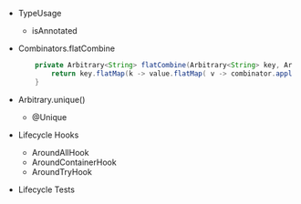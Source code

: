 - TypeUsage
  - isAnnotated

- Combinators.flatCombine
    ```java
        private Arbitrary<String> flatCombine(Arbitrary<String> key, Arbitrary<String> value, Combinators.F2<String, String, Arbitrary<String>> combinator) {
            return key.flatMap(k -> value.flatMap( v -> combinator.apply(k, v)));
        }
    ```

- Arbitrary.unique()
  - @Unique

- Lifecycle Hooks
  - AroundAllHook
  - AroundContainerHook
  - AroundTryHook

- Lifecycle Tests
